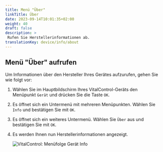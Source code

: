 ```yaml
---
title: Menü "Über"
linkTitle: Über
date: 2023-09-14T10:01:35+02:00
weight: 40
draft: false
description: >
 Rufen Sie Herstellerinformationen ab.
translationKey: device/info/about
---
```

## Menü "Über" aufrufen

Um Informationen über den Hersteller Ihres Gerätes aufzurufen, gehen Sie wie folgt vor:

1. Wählen Sie im Hauptbildschirm Ihres VitalControl-Geräts den Menüpunkt `Gerät` und drücken Sie die Taste `OK`.

2. Es öffnet sich ein Untermenü mit mehreren Menüpunkten. Wählen Sie `Info` und bestätigen Sie mit `OK`.

3. Es öffnet sich ein weiteres Untermenü. Wählen Sie `Über` aus und bestätigen Sie mit `OK`.

4. Es werden Ihnen nun Herstellerinformationen angezeigt.

    ![VitalControl: Menüfolge Gerät Info](../bilder/ueber.png "Herstellerinformationen aufrufen")
